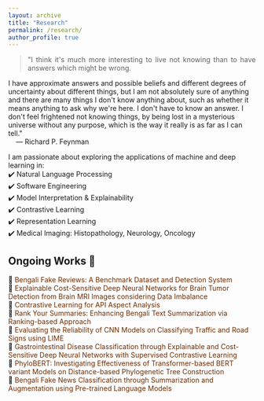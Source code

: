 ```yaml
---
layout: archive
title: "Research"
permalink: /research/
author_profile: true
---
```


> <p style="text-align:justify">"I think it's much more interesting to live not knowing than to have answers which might be wrong. 
I have approximate answers and possible beliefs and different degrees of uncertainty about different things, 
but I am not absolutely sure of anything and there are many things I don't know anything about, 
such as whether it means anything to ask why we're here. I don't have to know an answer. 
I don't feel frightened not knowing things, by being lost in a mysterious universe without any purpose,
 which is the way it really is as far as I can tell."<br>
 &nbsp;&nbsp;&nbsp; ― Richard P. Feynman</p>

I am passionate about exploring the applications of machine and deep learning in:<br>
✔️ Natural Language Processing <br>
✔️ Software Engineering <br>
✔️ Model Interpretation & Explainability <br>
✔️ Contrastive Learning <br>
✔️ Representation Learning <br>
✔️ Medical Imaging: Histopathology, Neurology, Oncology <br>


## Ongoing Works 📢
🔨 <span style="color:#6E2C00">Bengali Fake Reviews: A Benchmark Dataset and Detection System</span><br>
🔨 <span style="color:#6E2C00">Explainable Cost-Sensitive Deep Neural Networks for Brain Tumor Detection from Brain MRI Images considering Data Imbalance</span><br>
🔨 <span style="color:#6E2C00">Contrastive Learning for API Aspect Analysis</span><br>
🔨 <span style="color:#6E2C00">Rank Your Summaries: Enhancing Bengali Text Summarization via Ranking-based Approach</span><br>
🔨 <span style="color:#6E2C00">Evaluating the Reliability of CNN Models on Classifying Traffic and Road Signs using LIME</span><br>
🔨 <span style="color:#6E2C00">Gastrointestinal Disease Classification through Explainable and Cost-Sensitive Deep Neural Networks with Supervised Contrastive Learning</span><br>
🔨 <span style="color:#6E2C00">PhyloBERT: Investigating Effectiveness of Transformer-based BERT variant Models on Distance-based Phylogenetic Tree Construction</span><br>
🔨 <span style="color:#6E2C00">Bengali Fake News Classification through Summarization and Augmentation using Pre-trained Language Models</span><br>


